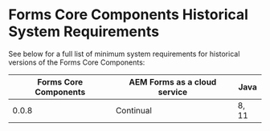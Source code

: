 # Forms Core Components Historical System Requirements

See below for a full list of minimum system requirements for historical versions of the Forms Core Components:

| Forms Core Components | AEM Forms as a cloud service | Java   |
| -------------------   | ---------------------------- | -----  |
| 0.0.8                 | Continual                    | 8, 11  |  

